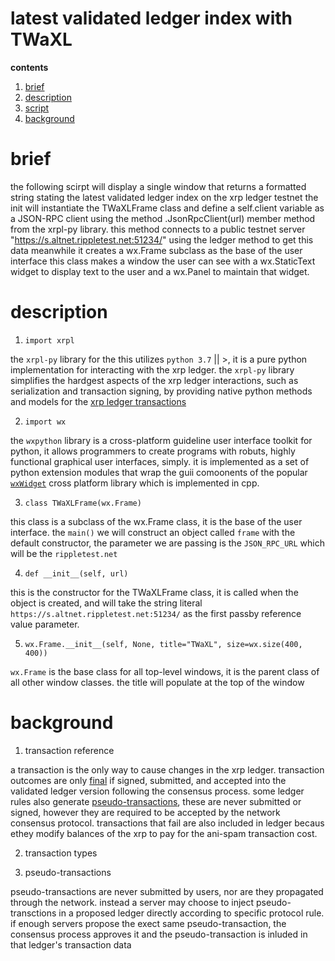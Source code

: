 # latest validated ledger index with TWaXL

**contents**

1.  [brief](#brief)
2.  [description](#description)
3.  [script](#script)
4.  [background](#background)

# brief

the following scirpt will display a single window that returns a formatted string stating the latest validated ledger index on the xrp ledger testnet the init will instantiate the TWaXLFrame class and define a self.client variable as a JSON-RPC client using the method .JsonRpcClient(url) member method from the xrpl-py library.  this method connects to a public testnet server "https://s.altnet.rippletest.net:51234/" using the ledger method to get this data meanwhile it creates a wx.Frame subclass as the base of the user interface this class makes a window the user can see with a wx.StaticText widget to display text to the user and a wx.Panel to maintain that widget.

# description

1.  `import xrpl`

the `xrpl-py` library for the this utilizes `python 3.7` || >, it is a pure python implementation for interacting with the xrp ledger.  the `xrpl-py` library simplifies the hardgest aspects of the xrp ledger interactions, such as serialization and transaction signing, by providing native python methods and models for the [xrp ledger transactions](https://xrpl.org/transaction-formats.html)

2.  `import wx`

the `wxpython` library is a cross-platform guideline user interface toolkit for python, it allows programmers to create programs with robuts, highly functional graphical user interfaces, simply.  it is implemented as a set of python extension modules that wrap the guii comoonents of the popular [`wxWidget`](https://github.com/wxWidgets/wxWidgets) cross platform library which is implemented in cpp.

3.  `class TWaXLFrame(wx.Frame)`

this class is a subclass of the wx.Frame class, it is the base of the user interface.  the `main()` we will construct an object called `frame` with the default constructor, the parameter we are passing is the `JSON_RPC_URL` which will be the `rippletest.net`

4.  `def __init__(self, url)`

this is the constructor for the TWaXLFrame class, it is called when the object is created, and will take the string literal `https://s.altnet.rippletest.net:51234/` as the first passby reference value parameter.

5.  `wx.Frame.__init__(self, None, title="TWaXL", size=wx.size(400, 400))`

`wx.Frame` is the base class for all top-level windows, it is the parent class of all other window classes.  the title will populate at the top of the window 



# background

1.  transaction reference

a transaction is the only way to cause changes in the xrp ledger.  transaction outcomes are only [final](https://xrpl.org/finality-of-results.html) if signed, submitted, and accepted into the validated ledger version following the consensus process.  some ledger rules also generate [pseudo-transactions](https://xrpl.org/pseudo-transaction-types.html), these are never submitted or signed, however they are required to be accepted by the network consensus protocol.  transactions that fail are also included in ledger becaus ethey modify balances of the xrp to pay for the ani-spam transaction cost.

2.  transaction types




2.  pseudo-transactions

pseudo-transactions are never submitted by users, nor are they propagated through the network.  instead a server may choose to inject pseudo-transctions in a proposed ledger directly according to specific protocol rule.  if enough servers propose the exect same pseudo-transaction, the consensus process approves it and the pseudo-transaction is inluded in that ledger's transaction data

